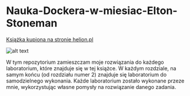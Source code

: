 # Nauka-Dockera-w-miesiac-Elton-Stoneman

[Książka kupiona na stronie helion.pl](https://helion.pl/ksiazki/nauka-dockera-w-miesiac-elton-stoneman,naudoc.htm#format/d)

![alt text](https://i.postimg.cc/hv8gsyQX/Nauka-Dockera-w-miesi-c-Elton-Stoneman.jpg)

W tym repozytorium zamieszczam moje rozwiązania do każdego laboratorium, które znajduje się w tej książce. W każdym rozdziale, na samym końcu (od rozdziału numer 2) znajduje się laboratorium do samodzielnego wykonania. Każde laboratorium zostało wykonane przeze mnie, wykorzystując własne pomysły na rozwiązanie danego zadania.
